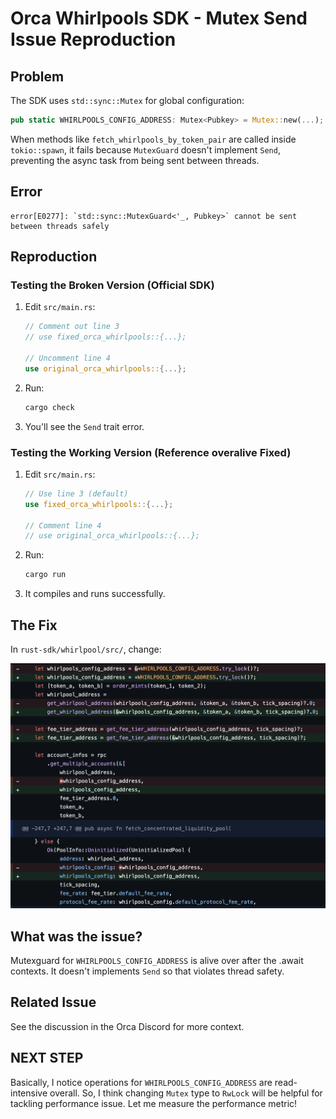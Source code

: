 # Orca Whirlpools SDK - Mutex Send Issue Reproduction

## Problem

The SDK uses `std::sync::Mutex` for global configuration:
```rust
pub static WHIRLPOOLS_CONFIG_ADDRESS: Mutex<Pubkey> = Mutex::new(...);
```

When methods like `fetch_whirlpools_by_token_pair` are called inside `tokio::spawn`, it fails because `MutexGuard` doesn't implement `Send`, preventing the async task from being sent between threads.

## Error

```
error[E0277]: `std::sync::MutexGuard<'_, Pubkey>` cannot be sent between threads safely
```

## Reproduction

### Testing the Broken Version (Official SDK)

1. Edit `src/main.rs`:
   ```rust
   // Comment out line 3
   // use fixed_orca_whirlpools::{...};
   
   // Uncomment line 4
   use original_orca_whirlpools::{...};
   ```

2. Run:
   ```bash
   cargo check
   ```

3. You'll see the `Send` trait error.

### Testing the Working Version (Reference overalive Fixed)

1. Edit `src/main.rs`:
   ```rust
   // Use line 3 (default)
   use fixed_orca_whirlpools::{...};
   
   // Comment line 4
   // use original_orca_whirlpools::{...};
   ```

2. Run:
   ```bash
   cargo run
   ```

3. It compiles and runs successfully.

## The Fix

In `rust-sdk/whirlpool/src/`, change:

![alt text](image.png)



## What was the issue?

Mutexguard for `WHIRLPOOLS_CONFIG_ADDRESS` is alive over after the .await contexts. It doesn't implements `Send` so that violates thread safety. 

## Related Issue

See the discussion in the Orca Discord for more context.

## NEXT STEP
Basically, I notice operations for `WHIRLPOOLS_CONFIG_ADDRESS` are read-intensive overall.
So, I think changing `Mutex` type to `RwLock` will be helpful for tackling performance issue. Let me measure the performance metric!